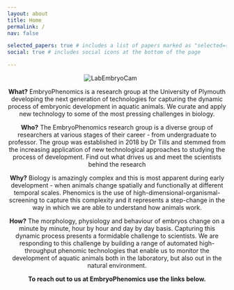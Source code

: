 ```yaml
---
layout: about
title: Home
permalink: /
nav: false

selected_papers: true # includes a list of papers marked as "selected={true}"
social: true # includes social icons at the bottom of the page

---
```


<img src="/assets/img/larvaldiversity.gif" alt="LabEmbryoCam" style="max-width: 30%; display: block; margin: auto;">

<p align="center"> 
<strong>What?</strong>
EmbryoPhenomics is a research group at the University of Plymouth developing the next generation of technologies for capturing the dynamic process of embryonic development in aquatic animals. We curate and apply new technology to some of the most pressing challenges in biology. 
</p>

<p align="center">
<strong>Who?</strong>
The EmbryoPhenomics research group is a diverse group of researchers at various stages of their career - from undergraduate to professor. The group was established in 2018 by Dr Tills and stemmed from the increasing application of new technological approaches to studying the process of development. Find out what drives us and meet the scientists behind the research
</p>

<p align="center">
<strong>Why?</strong>
Biology is amazingly complex and this is most apparent during early development - when animals change spatially and functionally at different temporal scales. Phenomics is the use of high-dimensional-organismal-screening to capture this complexity and it represents a step-change in the way in which we are able to understand how animals work.
</p>

<p align="center">
<strong>How?</strong>
The morphology, physiology and behaviour of embryos change on a minute by minute, hour by hour and day by day basis. Capturing this dynamic process presents a formidable challenge to scientists. We are responding to this challenge by building a range of automated high-throughput phenomic technologies that enable us to monitor the development of aquatic animals both in the laboratory, but also out in the natural environment.
</p>

<p align="center">
<strong>To reach out to us at EmbryoPhenomics use the links below.</strong>
</p>
